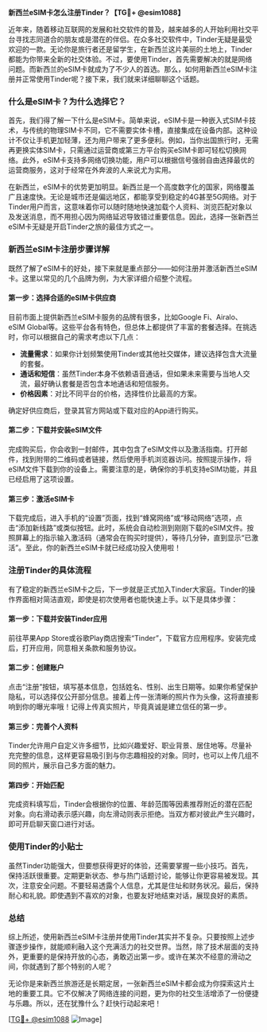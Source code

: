 **新西兰eSIM卡怎么注册Tinder？【TG💪+ @esim1088】**

近年来，随着移动互联网的发展和社交软件的普及，越来越多的人开始利用社交平台寻找志同道合的朋友或是潜在的伴侣。在众多社交软件中，Tinder无疑是最受欢迎的一款。无论你是旅行者还是留学生，在新西兰这片美丽的土地上，Tinder都能为你带来全新的社交体验。不过，要使用Tinder，首先需要解决的就是网络问题。而新西兰的eSIM卡就成为了不少人的首选。那么，如何用新西兰eSIM卡注册并正常使用Tinder呢？接下来，我们就来详细聊聊这个话题。

### **什么是eSIM卡？为什么选择它？**

首先，我们得了解一下什么是eSIM卡。简单来说，eSIM卡是一种嵌入式SIM卡技术，与传统的物理SIM卡不同，它不需要实体卡槽，直接集成在设备内部。这种设计不仅让手机更加轻薄，还为用户带来了更多便利。例如，当你出国旅行时，无需再更换实体SIM卡，只需通过运营商或第三方平台购买eSIM卡即可轻松切换网络。此外，eSIM卡支持多网络切换功能，用户可以根据信号强弱自由选择最优的运营商服务，这对于经常在外奔波的人来说尤为实用。

在新西兰，eSIM卡的优势更加明显。新西兰是一个高度数字化的国家，网络覆盖广且速度快。无论是城市还是偏远地区，都能享受到稳定的4G甚至5G网络。对于Tinder用户而言，这意味着你可以随时随地快速加载个人资料、浏览匹配对象以及发送消息，而不用担心因为网络延迟导致错过重要信息。因此，选择一张新西兰eSIM卡无疑是开启Tinder之旅的最佳方式之一。

### **新西兰eSIM卡注册步骤详解**

既然了解了eSIM卡的好处，接下来就是重点部分——如何注册并激活新西兰eSIM卡。这里以常见的几个品牌为例，为大家详细介绍整个流程。

#### **第一步：选择合适的eSIM卡供应商**
目前市面上提供新西兰eSIM卡服务的品牌有很多，比如Google Fi、Airalo、eSIM Global等。这些平台各有特色，但总体上都提供了丰富的套餐选择。在挑选时，你可以根据自己的需求考虑以下几点：
- **流量需求**：如果你计划频繁使用Tinder或其他社交媒体，建议选择包含大流量的套餐。
- **通话和短信**：虽然Tinder本身不依赖语音通话，但如果未来需要与当地人交流，最好确认套餐是否包含本地通话和短信服务。
- **价格因素**：对比不同平台的价格，选择性价比最高的方案。

确定好供应商后，登录其官方网站或下载对应的App进行购买。

#### **第二步：下载并安装eSIM文件**
完成购买后，你会收到一封邮件，其中包含了eSIM文件以及激活指南。打开邮件，找到附带的二维码或者链接，然后使用手机浏览器访问。按照提示操作，将eSIM文件下载到你的设备上。需要注意的是，确保你的手机支持eSIM功能，并且已经启用了这项设置。

#### **第三步：激活eSIM卡**
下载完成后，进入手机的“设置”页面，找到“蜂窝网络”或“移动网络”选项，点击“添加新线路”或类似按钮。此时，系统会自动检测到刚刚下载的eSIM文件。按照屏幕上的指示输入激活码（通常会在购买时提供），等待几分钟，直到显示“已激活”。至此，你的新西兰eSIM卡就已经成功投入使用啦！

### **注册Tinder的具体流程**

有了稳定的新西兰eSIM卡之后，下一步就是正式加入Tinder大家庭。Tinder的操作界面相对简洁直观，即使是初次使用者也能快速上手。以下是具体步骤：

#### **第一步：下载并安装Tinder应用**
前往苹果App Store或谷歌Play商店搜索“Tinder”，下载官方应用程序。安装完成后，打开应用，同意相关条款和服务协议。

#### **第二步：创建账户**
点击“注册”按钮，填写基本信息，包括姓名、性别、出生日期等。如果你希望保护隐私，可以选择仅公开部分信息。接着上传一张清晰的照片作为头像，这将直接影响到你的曝光率哦！记得上传真实照片，毕竟真诚是建立信任的第一步。

#### **第三步：完善个人资料**
Tinder允许用户自定义许多细节，比如兴趣爱好、职业背景、居住地等。尽量补充完整的信息，这样更容易吸引到与你志趣相投的对象。同时，也可以上传几组不同的照片，展示自己多方面的魅力。

#### **第四步：开始匹配**
完成资料填写后，Tinder会根据你的位置、年龄范围等因素推荐附近的潜在匹配对象。向右滑动表示感兴趣，向左滑动则表示拒绝。当双方都对彼此产生兴趣时，即可开启聊天窗口进行对话。

### **使用Tinder的小贴士**

虽然Tinder功能强大，但要想获得更好的体验，还需要掌握一些小技巧。首先，保持活跃很重要。定期更新状态、参与热门话题讨论，能够让你更容易被发现。其次，注意安全问题。不要轻易透露个人信息，尤其是住址和财务状况。最后，保持耐心和礼貌。即使遇到不喜欢的对象，也要友好地结束对话，展现良好的素质。

### **总结**

综上所述，使用新西兰eSIM卡注册并使用Tinder其实并不复杂。只要按照上述步骤逐步操作，就能顺利融入这个充满活力的社交世界。当然，除了技术层面的支持外，更重要的是保持开放的心态，勇敢迈出第一步。或许在某次不经意的滑动之间，你就遇到了那个特别的人呢？

无论你是来新西兰旅游还是长期定居，一张新西兰eSIM卡都会成为你探索这片土地的重要工具。它不仅解决了网络连接的问题，更为你的社交生活增添了一份便捷与乐趣。所以，还在犹豫什么？赶快行动起来吧！

[[TG💪+ @esim1088](https://t.me/s/esim1088) ![Image](https://i.postimg.cc/4NQfJmqS/Snipaste-2025-05-13-00-14-12.png)]